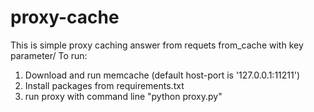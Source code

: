 # proxy-cache
This is simple proxy caching answer from requets from_cache with key parameter/
To run:
1. Download and run memcache (default host-port is '127.0.0.1:11211')
2. Install packages from requirements.txt
3. run proxy with command line "python proxy.py"
